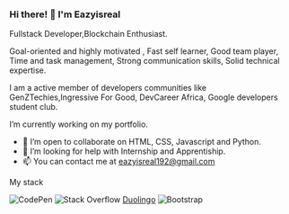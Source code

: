 ### Hi there! 👋 I'm Eazyisreal 
Fullstack 
Developer,Blockchain Enthusiast. <br>
<!--
**Eazyisreal/Eazyisreal** is a ✨ _special_ ✨ repository because its `README.md` (this file) appears on your GitHub profile.

Here are some ideas to get you started:</!-->
Goal-oriented and highly  motivated ,
Fast self learner,
Good team player,
Time and task management,
Strong communication skills, 
Solid technical expertise.


I am a active member of developers communities like GenZTechies,Ingressive For Good, DevCareer Africa, Google developers student club.


 I’m currently working on my portfolio.
- 👯 I’m open to collaborate on HTML, CSS, Javascript and Python.
- 🤔 I’m looking for help with Internship and Apprentiship.
- 📫 You can contact me at eazyisreal192@gmail.com 


My stack

![CodePen](https://img.shields.io/badge/Codepen-000000?style=for-the-badge&logo=codepen&logoColor=white)
![Stack Overflow](https://img.shields.io/badge/-Stackoverflow-FE7A16?style=for-the-badge&logo=stack-overflow&logoColor=white)
[Duolingo](https://img.shields.io/badge/Duolingo-%234DC730.svg?style=for-the-badge&logo=Duolingo&logoColor=white)
![Bootstrap](https://img.shields.io/badge/bootstrap-%23563D7C.svg?style=for-the-badge&logo=bootstrap&logoColor=white)


